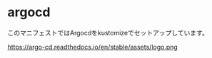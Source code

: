 # argocd
このマニフェストではArgocdをkustomizeでセットアップしています。

https://argo-cd.readthedocs.io/en/stable/assets/logo.png
